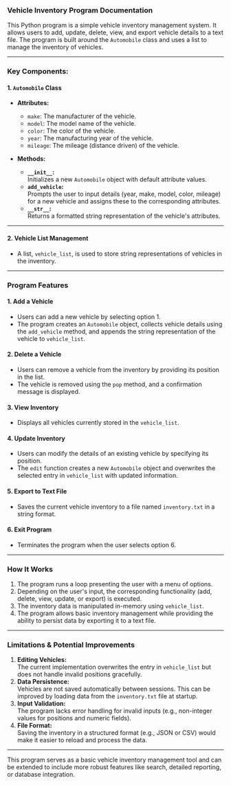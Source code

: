 ### **Vehicle Inventory Program Documentation**

This Python program is a simple vehicle inventory management system. It allows users to add, update, delete, view, and export vehicle details to a text file. The program is built around the `Automobile` class and uses a list to manage the inventory of vehicles.

---

### **Key Components:**

#### **1. `Automobile` Class**
- **Attributes:**
  - `make`: The manufacturer of the vehicle.
  - `model`: The model name of the vehicle.
  - `color`: The color of the vehicle.
  - `year`: The manufacturing year of the vehicle.
  - `mileage`: The mileage (distance driven) of the vehicle.

- **Methods:**
  - **`__init__`:**  
    Initializes a new `Automobile` object with default attribute values.
  - **`add_vehicle`:**  
    Prompts the user to input details (year, make, model, color, mileage) for a new vehicle and assigns these to the corresponding attributes.
  - **`__str__`:**  
    Returns a formatted string representation of the vehicle's attributes.

---

#### **2. Vehicle List Management**
- A list, `vehicle_list`, is used to store string representations of vehicles in the inventory.

---

### **Program Features**

#### **1. Add a Vehicle**
- Users can add a new vehicle by selecting option 1.
- The program creates an `Automobile` object, collects vehicle details using the `add_vehicle` method, and appends the string representation of the vehicle to `vehicle_list`.

#### **2. Delete a Vehicle**
- Users can remove a vehicle from the inventory by providing its position in the list.
- The vehicle is removed using the `pop` method, and a confirmation message is displayed.

#### **3. View Inventory**
- Displays all vehicles currently stored in the `vehicle_list`.

#### **4. Update Inventory**
- Users can modify the details of an existing vehicle by specifying its position.
- The `edit` function creates a new `Automobile` object and overwrites the selected entry in `vehicle_list` with updated information.

#### **5. Export to Text File**
- Saves the current vehicle inventory to a file named `inventory.txt` in a string format.

#### **6. Exit Program**
- Terminates the program when the user selects option 6.

---

### **How It Works**
1. The program runs a loop presenting the user with a menu of options.
2. Depending on the user's input, the corresponding functionality (add, delete, view, update, or export) is executed.
3. The inventory data is manipulated in-memory using `vehicle_list`.
4. The program allows basic inventory management while providing the ability to persist data by exporting it to a text file.

---

### **Limitations & Potential Improvements**
1. **Editing Vehicles:**  
   The current implementation overwrites the entry in `vehicle_list` but does not handle invalid positions gracefully.
2. **Data Persistence:**  
   Vehicles are not saved automatically between sessions. This can be improved by loading data from the `inventory.txt` file at startup.
3. **Input Validation:**  
   The program lacks error handling for invalid inputs (e.g., non-integer values for positions and numeric fields).
4. **File Format:**  
   Saving the inventory in a structured format (e.g., JSON or CSV) would make it easier to reload and process the data.

---

This program serves as a basic vehicle inventory management tool and can be extended to include more robust features like search, detailed reporting, or database integration.
